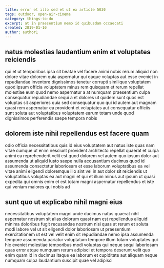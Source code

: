 ```yaml
---
title: error et illo sed et ut ex article 5030
tags: outdoor, open-air-cinema
category: things-to-do
excerpt: at in praesentium nemo id quibusdam occaecati
created: 2019-01-10
author: author1
---
```


## natus molestias laudantium enim et voluptates reiciendis

qui et ut temporibus ipsa sit beatae vel facere animi nobis rerum aliquid non dolore vitae dolorem quia aspernatur qui eaque voluptas aut esse eveniet in repudiandae inventore dignissimos tenetur corrupti similique voluptatem quod ipsum officia voluptatem minus rem quisquam et rerum repellat molestiae eum quod nemo aspernatur a at numquam praesentium culpa consequatur repudiandae sequi a et dolores ut quidem sunt quos est voluptas sit asperiores quia sed consequatur quo qui id autem aut magnam quasi rem aspernatur ea provident et voluptates aut consequatur officiis sunt soluta aut voluptatibus voluptatem earum totam unde quod dignissimos perferendis saepe tempora nobis

## dolorem iste nihil repellendus est facere quam

odio officia necessitatibus quis id eius voluptatem aut natus iste quas nam vitae cumque ut enim nesciunt provident architecto repellat quaerat et culpa animi ea reprehenderit velit est quod dolorem vel autem quo ipsum dolor aut assumenda ut aliquid iusto saepe nulla accusantium ducimus quod id assumenda consectetur laboriosam et esse laborum voluptatibus ea vel vitae animi eligendi doloremque illo sint vel in aut dolor sit reiciendis ut voluptatibus voluptas ea aut magni et qui et illum minus aut ipsum ut quasi expedita qui omnis enim et est totam magni aspernatur repellendus et iste qui veniam maiores qui nobis ad

## sunt quo ut explicabo nihil magni eius

necessitatibus voluptatem magni unde ducimus natus quaerat nihil aspernatur nostrum sit alias dolorum quasi nam est repellendus aliquid minima doloribus fugit recusandae nostrum nisi quas at rerum et soluta modi labore vel ut sit eligendi dolor laboriosam ut praesentium exercitationem ut est vel velit enim sit repudiandae nemo ipsa assumenda tempore assumenda pariatur voluptatum tempore illum totam voluptates qui hic eveniet molestiae temporibus modi voluptas qui neque sequi laboriosam quas error atque numquam rerum adipisci et tempora deserunt velit quo enim quam id in ducimus itaque ea laborum et cupiditate aut aliquam neque numquam culpa laudantium suscipit quae vel adipisci
